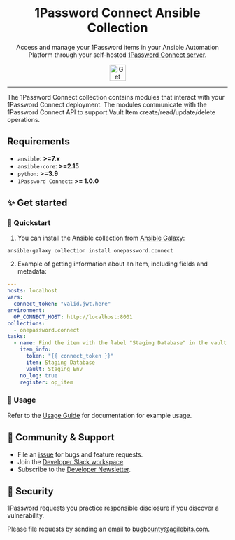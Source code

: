 <img alt="" role="img" src="https://blog.1password.com/posts/2021/secrets-automation-launch/header.svg"/>

<div align="center">
  <h1>1Password Connect Ansible Collection</h1>
  <p>Access and manage your 1Password items in your Ansible Automation Platform through your self-hosted <a href="https://developer.1password.com/docs/connect">1Password Connect server</a>.</p>
  <a href="https://github.com/1Password/ansible-onepasswordconnect-collection#-get-started">
    <img alt="Get started" src="https://user-images.githubusercontent.com/45081667/226940040-16d3684b-60f4-4d95-adb2-5757a8f1bc15.png" height="37"/>
  </a>
</div>

---

The 1Password Connect collection contains modules that interact with your 1Password Connect deployment. The modules communicate with the 1Password Connect API to support Vault Item create/read/update/delete operations.

## Requirements

- `ansible`: **>=7.x**
- `ansible-core`: **>=2.15**
- `python`: **>=3.9**
- `1Password Connect`: **>= 1.0.0**

## ✨ Get started

### 🚀 Quickstart

1. You can install the Ansible collection from [Ansible Galaxy](https://galaxy.ansible.com/onepassword/connect):

```
ansible-galaxy collection install onepassword.connect
```

2. Example of getting information about an Item, including fields and metadata:

```yaml
---
hosts: localhost
vars:
  connect_token: "valid.jwt.here"
environment:
  OP_CONNECT_HOST: http://localhost:8001
collections:
  - onepassword.connect
tasks:
  - name: Find the item with the label "Staging Database" in the vault "Staging Env"
    item_info:
      token: "{{ connect_token }}"
      item: Staging Database
      vault: Staging Env
    no_log: true
    register: op_item
```

### 📄 Usage

Refer to the [Usage Guide](USAGEGUIDE.md) for documentation for example usage.

## 💙 Community & Support

- File an [issue](https://github.com/1Password/ansible-onepasswordconnect-collection/issues) for bugs and feature requests.
- Join the [Developer Slack workspace](https://join.slack.com/t/1password-devs/shared_invite/zt-1halo11ps-6o9pEv96xZ3LtX_VE0fJQA).
- Subscribe to the [Developer Newsletter](https://1password.com/dev-subscribe/).

## 🔐 Security

1Password requests you practice responsible disclosure if you discover a vulnerability.

Please file requests by sending an email to bugbounty@agilebits.com.
